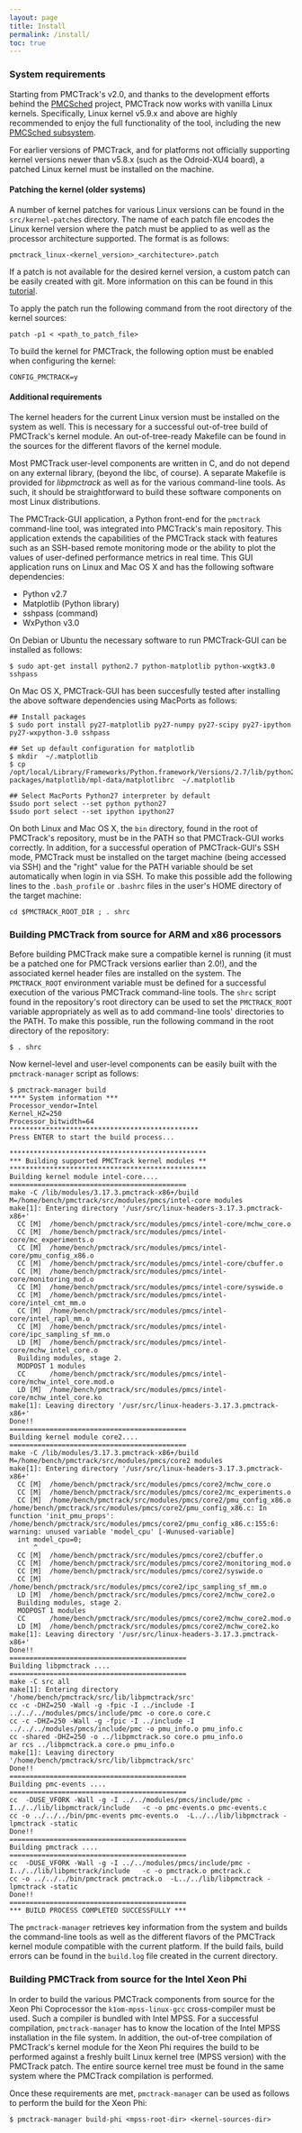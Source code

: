 ```yaml
---
layout: page
title: Install
permalink: /install/
toc: true
---
```


<!--
**Permalink:**
http://pmctrack.dacya.ucm.es/install/
‎[Edit](https://pmctrack.dacya.ucm.es/wp-admin/post.php?post=11&action=edit#post_name)
-->

### System requirements

Starting from PMCTrack's v2.0, and thanks to the development efforts behind the [PMCSched](/pmcsched) project, PMCTrack now works with vanilla Linux kernels. Specifically, Linux kernel v5.9.x and above are highly recommended to enjoy the full functionality of the tool, including the new [PMCSched subsystem](/pmcsched). 


For earlier versions of PMCTrack, and for platforms not officially supporting kernel versions newer than v5.8.x (such as the Odroid-XU4 board), a patched Linux kernel must be installed on the machine.

#### Patching the kernel (older systems)

A number of kernel patches for various Linux versions can be found in the `src/kernel-patches` directory. The name of each patch file encodes the Linux kernel version where the patch must be applied to as well as the processor architecture supported. The format is as follows: 

	pmctrack_linux-<kernel_version>_<architecture>.patch 


If a patch is not available for the desired kernel version, a custom patch can be easily created with git. More information on this can be found in this [tutorial](/migrating-patches). 

To apply the patch run the following command from the root directory of the kernel sources:

```
patch -p1 < <path_to_patch_file> 
```


To build the kernel for PMCTrack, the following option must be enabled when configuring the kernel:

    CONFIG_PMCTRACK=y


#### Additional requirements  

The kernel headers for the current Linux version must be installed on the system as well. This is necessary for a successful out-of-tree build of PMCTrack's kernel module. An out-of-tree-ready Makefile can be found in the sources for the different flavors of the kernel module.

Most PMCTrack user-level components are written in C, and do not depend on any external library, (beyond the libc, of course). A separate Makefile is provided for *libpmctrack* as well as for the various command-line tools. As such, it should be straightforward to build these software components on most Linux distributions.

The PMCTrack-GUI application, a Python front-end for the `pmctrack` command-line tool, was integrated into PMCTrack's main repository. This application extends the capabilities of the PMCTrack stack with features such as an SSH-based remote monitoring mode or the ability to plot the values of user-defined performance metrics in real time. This GUI application runs on Linux and Mac OS X and has the following software dependencies:

*   Python v2.7
*   Matplotlib (Python library)
*   sshpass (command)
*   WxPython v3.0

On Debian or Ubuntu the necessary software to run PMCTrack-GUI can be installed as follows:

    $ sudo apt-get install python2.7 python-matplotlib python-wxgtk3.0 sshpass 


On Mac OS X, PMCTrack-GUI has been succesfully tested after installing the above software dependencies using MacPorts as follows:

    ## Install packages
    $ sudo port install py27-matplotlib py27-numpy py27-scipy py27-ipython py27-wxpython-3.0 sshpass
    
    ## Set up default configuration for matplotlib 
    $ mkdir  ~/.matplotlib
    $ cp /opt/local/Library/Frameworks/Python.framework/Versions/2.7/lib/python2.7/site-packages/matplotlib/mpl-data/matplotlibrc  ~/.matplotlib
    
    ## Select MacPorts Python27 interpreter by default
    $sudo port select --set python python27
    $sudo port select --set ipython ipython27


On both Linux and Mac OS X, the `bin` directory, found in the root of PMCTrack's repository, must be in the PATH so that PMCTrack-GUI works correctly. In addition, for a successful operation of PMCTrack-GUI's SSH mode, PMCTrack must be installed on the target machine (being accessed via SSH) and the "right" value for the PATH variable should be set automatically when login in via SSH. To make this possible add the following lines to the `.bash_profile` or `.bashrc` files in the user's HOME directory of the target machine:

    cd $PMCTRACK_ROOT_DIR ; . shrc


### Building PMCTrack from source for ARM and x86 processors

Before building PMCTrack make sure a compatible kernel is running (it must be a patched one for PMCTrack versions earlier than 2.0!), and the associated kernel header files are installed on the system. The `PMCTRACK_ROOT` environment variable must be defined for a successful execution of the various PMCTrack command-line tools. The `shrc` script found in the repository's root directory can be used to set the `PMCTRACK_ROOT` variable appropriately as well as to add command-line tools' directories to the PATH. To make this possible, run the following command in the root directory of the repository:


    $ . shrc


Now kernel-level and user-level components can be easily built with the `pmctrack-manager` script as follows:

    $ pmctrack-manager build
    **** System information ***
    Processor_vendor=Intel
    Kernel_HZ=250
    Processor_bitwidth=64
    ***********************************************
    Press ENTER to start the build process...
    
    *************************************************
    *** Building supported PMCTrack kernel modules **
    *************************************************
    Building kernel module intel-core....
    ============================================
    make -C /lib/modules/3.17.3.pmctrack-x86+/build M=/home/bench/pmctrack/src/modules/pmcs/intel-core modules
    make[1]: Entering directory '/usr/src/linux-headers-3.17.3.pmctrack-x86+'
      CC [M]  /home/bench/pmctrack/src/modules/pmcs/intel-core/mchw_core.o
      CC [M]  /home/bench/pmctrack/src/modules/pmcs/intel-core/mc_experiments.o
      CC [M]  /home/bench/pmctrack/src/modules/pmcs/intel-core/pmu_config_x86.o
      CC [M]  /home/bench/pmctrack/src/modules/pmcs/intel-core/cbuffer.o
      CC [M]  /home/bench/pmctrack/src/modules/pmcs/intel-core/monitoring_mod.o
      CC [M]  /home/bench/pmctrack/src/modules/pmcs/intel-core/syswide.o
      CC [M]  /home/bench/pmctrack/src/modules/pmcs/intel-core/intel_cmt_mm.o
      CC [M]  /home/bench/pmctrack/src/modules/pmcs/intel-core/intel_rapl_mm.o
      CC [M]  /home/bench/pmctrack/src/modules/pmcs/intel-core/ipc_sampling_sf_mm.o
      LD [M]  /home/bench/pmctrack/src/modules/pmcs/intel-core/mchw_intel_core.o
      Building modules, stage 2.
      MODPOST 1 modules
      CC      /home/bench/pmctrack/src/modules/pmcs/intel-core/mchw_intel_core.mod.o
      LD [M]  /home/bench/pmctrack/src/modules/pmcs/intel-core/mchw_intel_core.ko
    make[1]: Leaving directory '/usr/src/linux-headers-3.17.3.pmctrack-x86+'
    Done!!
    ============================================
    Building kernel module core2....
    ============================================
    make -C /lib/modules/3.17.3.pmctrack-x86+/build M=/home/bench/pmctrack/src/modules/pmcs/core2 modules
    make[1]: Entering directory '/usr/src/linux-headers-3.17.3.pmctrack-x86+'
      CC [M]  /home/bench/pmctrack/src/modules/pmcs/core2/mchw_core.o
      CC [M]  /home/bench/pmctrack/src/modules/pmcs/core2/mc_experiments.o
      CC [M]  /home/bench/pmctrack/src/modules/pmcs/core2/pmu_config_x86.o
    /home/bench/pmctrack/src/modules/pmcs/core2/pmu_config_x86.c: In function 'init_pmu_props':
    /home/bench/pmctrack/src/modules/pmcs/core2/pmu_config_x86.c:155:6: warning: unused variable 'model_cpu' [-Wunused-variable]
      int model_cpu=0;
          ^
      CC [M]  /home/bench/pmctrack/src/modules/pmcs/core2/cbuffer.o
      CC [M]  /home/bench/pmctrack/src/modules/pmcs/core2/monitoring_mod.o
      CC [M]  /home/bench/pmctrack/src/modules/pmcs/core2/syswide.o
      CC [M]  /home/bench/pmctrack/src/modules/pmcs/core2/ipc_sampling_sf_mm.o
      LD [M]  /home/bench/pmctrack/src/modules/pmcs/core2/mchw_core2.o
      Building modules, stage 2.
      MODPOST 1 modules
      CC      /home/bench/pmctrack/src/modules/pmcs/core2/mchw_core2.mod.o
      LD [M]  /home/bench/pmctrack/src/modules/pmcs/core2/mchw_core2.ko
    make[1]: Leaving directory '/usr/src/linux-headers-3.17.3.pmctrack-x86+'
    Done!!
    ============================================
    Building libpmctrack ....
    ============================================
    make -C src all
    make[1]: Entering directory '/home/bench/pmctrack/src/lib/libpmctrack/src'
    cc -c -DHZ=250 -Wall -g -fpic -I ../include -I ../../../modules/pmcs/include/pmc -o core.o core.c
    cc -c -DHZ=250 -Wall -g -fpic -I ../include -I ../../../modules/pmcs/include/pmc -o pmu_info.o pmu_info.c
    cc -shared -DHZ=250 -o ../libpmctrack.so core.o pmu_info.o
    ar rcs ../libpmctrack.a core.o pmu_info.o 
    make[1]: Leaving directory '/home/bench/pmctrack/src/lib/libpmctrack/src'
    Done!!
    ============================================
    Building pmc-events ....
    ============================================
    cc  -DUSE_VFORK -Wall -g -I ../../modules/pmcs/include/pmc -I../../lib/libpmctrack/include   -c -o pmc-events.o pmc-events.c
    cc -o ../../../bin/pmc-events pmc-events.o  -L../../lib/libpmctrack -lpmctrack -static
    Done!!
    ============================================
    Building pmctrack ....
    ============================================
    cc  -DUSE_VFORK -Wall -g -I ../../modules/pmcs/include/pmc -I../../lib/libpmctrack/include   -c -o pmctrack.o pmctrack.c
    cc -o ../../../bin/pmctrack pmctrack.o  -L../../lib/libpmctrack -lpmctrack -static
    Done!!
    ============================================
    *** BUILD PROCESS COMPLETED SUCCESSFULLY ***


The `pmctrack-manager` retrieves key information from the system and builds the command-line tools as well as the different flavors of the PMCTrack kernel module compatible with the current platform. If the build fails, build errors can be found in the `build.log` file created in the current directory.

### Building PMCTrack from source for the Intel Xeon Phi

In order to build the various PMCTrack components from source for the Xeon Phi Coprocessor the `k1om-mpss-linux-gcc` cross-compiler must be used. Such a compiler is bundled with Intel MPSS. For a successful compilation, `pmctrack-manager` has to know the location of the Intel MPSS installation in the file system. In addition, the out-of-tree compilation of PMCTrack's kernel module for the Xeon Phi requires the build to be performed against a freshly built Linux kernel tree (MPSS version) with the PMCTrack patch. The entire source kernel tree must be found in the same system where the PMCTrack compilation is performed.

Once these requirements are met, `pmctrack-manager` can be used as follows to perform the build for the Xeon Phi:

    $ pmctrack-manager build-phi <mpss-root-dir> <kernel-sources-dir>

[1]: https://github.com/jcsaezal/pmctrack/tree/master/src/kernel-patches
[2]: https://github.com/jcsaezal/pmctrack
